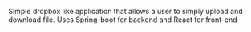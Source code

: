 Simple dropbox like application that allows a user to simply upload and download file.
Uses Spring-boot for backend and React for front-end
